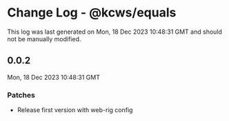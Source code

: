 # Change Log - @kcws/equals

This log was last generated on Mon, 18 Dec 2023 10:48:31 GMT and should not be manually modified.

## 0.0.2
Mon, 18 Dec 2023 10:48:31 GMT

### Patches

- Release first version with web-rig config

